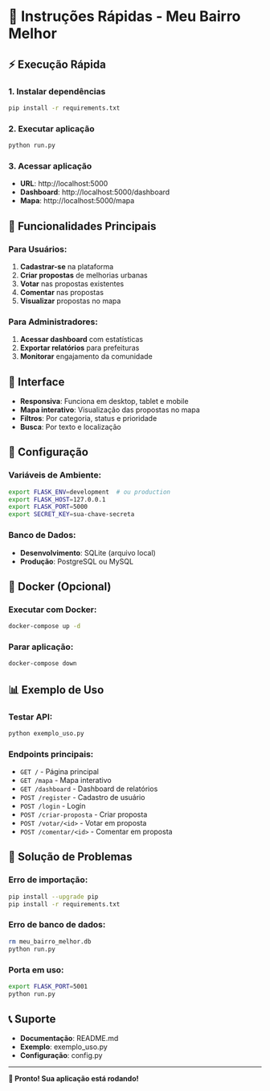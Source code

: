 # 🚀 Instruções Rápidas - Meu Bairro Melhor

## ⚡ Execução Rápida

### 1. Instalar dependências
```bash
pip install -r requirements.txt
```

### 2. Executar aplicação
```bash
python run.py
```

### 3. Acessar aplicação
- **URL**: http://localhost:5000
- **Dashboard**: http://localhost:5000/dashboard
- **Mapa**: http://localhost:5000/mapa

## 🎯 Funcionalidades Principais

### Para Usuários:
1. **Cadastrar-se** na plataforma
2. **Criar propostas** de melhorias urbanas
3. **Votar** nas propostas existentes
4. **Comentar** nas propostas
5. **Visualizar** propostas no mapa

### Para Administradores:
1. **Acessar dashboard** com estatísticas
2. **Exportar relatórios** para prefeituras
3. **Monitorar** engajamento da comunidade

## 📱 Interface

- **Responsiva**: Funciona em desktop, tablet e mobile
- **Mapa interativo**: Visualização das propostas no mapa
- **Filtros**: Por categoria, status e prioridade
- **Busca**: Por texto e localização

## 🔧 Configuração

### Variáveis de Ambiente:
```bash
export FLASK_ENV=development  # ou production
export FLASK_HOST=127.0.0.1
export FLASK_PORT=5000
export SECRET_KEY=sua-chave-secreta
```

### Banco de Dados:
- **Desenvolvimento**: SQLite (arquivo local)
- **Produção**: PostgreSQL ou MySQL

## 🐳 Docker (Opcional)

### Executar com Docker:
```bash
docker-compose up -d
```

### Parar aplicação:
```bash
docker-compose down
```

## 📊 Exemplo de Uso

### Testar API:
```bash
python exemplo_uso.py
```

### Endpoints principais:
- `GET /` - Página principal
- `GET /mapa` - Mapa interativo
- `GET /dashboard` - Dashboard de relatórios
- `POST /register` - Cadastro de usuário
- `POST /login` - Login
- `POST /criar-proposta` - Criar proposta
- `POST /votar/<id>` - Votar em proposta
- `POST /comentar/<id>` - Comentar em proposta

## 🚨 Solução de Problemas

### Erro de importação:
```bash
pip install --upgrade pip
pip install -r requirements.txt
```

### Erro de banco de dados:
```bash
rm meu_bairro_melhor.db
python run.py
```

### Porta em uso:
```bash
export FLASK_PORT=5001
python run.py
```

## 📞 Suporte

- **Documentação**: README.md
- **Exemplo**: exemplo_uso.py
- **Configuração**: config.py

---

**🎉 Pronto! Sua aplicação está rodando!**
